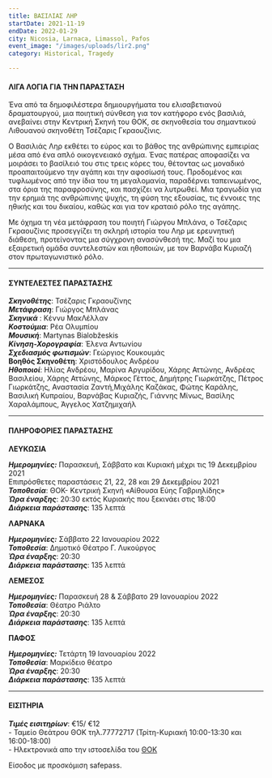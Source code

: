 ```yaml
---
title: ΒΑΣΙΛΙΑΣ ΛΗΡ
startDate: 2021-11-19
endDate: 2022-01-29
city: Nicosia, Larnaca, Limassol, Pafos
event_image: "/images/uploads/lir2.png"
category: Historical, Tragedy

---
```

#### ΛΙΓΑ ΛΟΓΙΑ ΓΙΑ ΤΗΝ ΠΑΡΑΣΤΑΣΗ

Ένα από τα δημοφιλέστερα δημιουργήματα του ελισαβετιανού δραματουργού, μια ποιητική σύνθεση για τον κατήφορο ενός βασιλιά, ανεβαίνει στην Κεντρική Σκηνή του ΘΟΚ, σε σκηνοθεσία του σημαντικού Λιθουανού σκηνοθέτη Τσέζαρις Γκραουζίνις.

Ο Βασιλιάς Ληρ εκθέτει το εύρος και το βάθος της ανθρώπινης εμπειρίας μέσα από ένα απλό οικογενειακό σχήμα. Ένας πατέρας αποφασίζει να μοιράσει το βασίλειό του στις τρεις κόρες του, θέτοντας ως μοναδικό προαπαιτούμενο την αγάπη και την αφοσίωσή τους. Προδομένος και τυφλωμένος από την ίδια του τη μεγαλομανία, παραδέρνει ταπεινωμένος, στα όρια της παραφροσύνης, και πασχίζει να λυτρωθεί. Μια τραγωδία για την ερημιά της ανθρώπινης ψυχής, τη φύση της εξουσίας, τις έννοιες της ηθικής και του δικαίου, καθώς και για τον κραταιό ρόλο της αγάπης.

Με όχημα τη νέα μετάφραση του ποιητή Γιώργου Μπλάνα, ο Τσέζαρις Γκραουζίνις προσεγγίζει τη σκληρή ιστορία του Ληρ με ερευνητική διάθεση, προτείνοντας μια σύγχρονη ανασύνθεσή της. Μαζί του μια εξαιρετική ομάδα συντελεστών και ηθοποιών, με τον Βαρνάβα Κυριαζή στον πρωταγωνιστικό ρόλο.

***

#### ΣΥΝΤΕΛΕΣΤΕΣ ΠΑΡΑΣΤΑΣΗΣ

**_Σκηνοθέτης_**: Τσέζαρις Γκραουζίνης  
**_Μετάφραση_**: Γιώργος Μπλάνας  
**_Σκηνικά_** : Κέννυ ΜακΛέλλαν  
**_Κοστούμια_**: Ρέα Ολυμπίου  
**_Μουσική_**: Martynas Bialobžeskis  
**_Κίνηση-Χορογραφία_**: Έλενα Αντωνίου  
**_Σχεδιασμός φωτισμών_**: Γεώργιος Κουκουμάς  
**Βοηθός Σκηνοθέτη**: Χριστόδουλος Ανδρέου  
**_Ηθοποιοί_**: Ηλίας Ανδρέου, Μαρίνα Αργυρίδου, Χάρης Αττώνης, Ανδρέας Βασιλείου, Χάρης Αττώνης, Μάρκος Γέττος, Δημήτρης Γιωρκάτζης, Πέτρος Γιωρκάτζης, Αναστασία Ζαντή,Μιχάλης Καζάκας, Φώτης Καράλης, Βασιλική Κυπραίου, Βαρνάβας Κυριαζής, Γιάννης Μίνως, Βασίλης Χαραλάμπους, Άγγελος Χατζημιχαήλ

***

#### ΠΛΗΡΟΦΟΡΙΕΣ ΠΑΡΑΣΤΑΣΗΣ

**ΛΕΥΚΩΣΙΑ**

**_Ημερομηνίες:_** Παρασκευή, Σάββατο και Κυριακή μέχρι τις 19 Δεκεμβρίου 2021  
Επιπρόσθετες παραστάσεις 21, 22, 28 και 29 Δεκεμβρίου 2021  
**_Τοποθεσία_**: ΘΟΚ- Κεντρική Σκηνή «Αίθουσα Εύης Γαβριηλίδης»  
**_Ώρα έναρξης_**: 20:30 εκτός Κυριακής που ξεκινάει στις 18:00  
**_Διάρκεια παράστασης_**: 135 λεπτά

**ΛΑΡΝΑΚΑ**

**_Ημερομηνίες:_** Σάββατο 22 Ιανουαρίου 2022  
**_Τοποθεσία_**: Δημοτικό Θέατρο Γ. Λυκούργος  
**_Ώρα έναρξης_**: 20:30  
**_Διάρκεια παράστασης_**: 135 λεπτά

**ΛΕΜΕΣΟΣ**

**_Ημερομηνίες:_** Παρασκευή 28 & Σάββατο 29 Ιανουαρίου 2022  
**_Τοποθεσία_**: Θέατρο Ριάλτο  
**_Ώρα έναρξης_**: 20:30  
**_Διάρκεια παράστασης_**: 135 λεπτά

**ΠΑΦΟΣ**

**_Ημερομηνίες:_** Τετάρτη 19 Ιανουαρίου 2022  
**_Τοποθεσία_**: Μαρκίδειο θέατρο  
**_Ώρα έναρξης_**: 20:30  
**_Διάρκεια παράστασης_**: 135 λεπτά

***

#### ΕΙΣΙΤΗΡΙΑ

**_Τιμές εισιτηρίων_**: €15/ €12  
\- Ταμείο Θεάτρου ΘΟΚ τηλ.77772717 (Τρίτη-Κυριακή 10:00-13:30 και 16:00-18:00)  
\- Ηλεκτρονικά απο την ιστοσελίδα του [ΘΟΚ](https://www.thoc.org.cy/event/basilias-lir,4684,229,el,shows "https://www.thoc.org.cy/event/basilias-lir,4684,229,el,shows")

Είσοδος με προσκόμιση safepass.